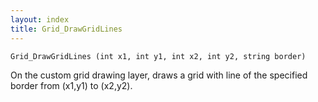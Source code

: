 ```yaml
---
layout: index
title: Grid_DrawGridLines
---
```


    Grid_DrawGridLines (int x1, int y1, int x2, int y2, string border)

On the custom grid drawing layer, draws a grid with line of the specified border from (x1,y1) to (x2,y2).
